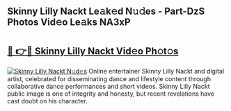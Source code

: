 ## Skinny Lilly Nackt Le𝚊k𝚎d N𝚞𝚍es - Part-DzS Photos Vid𝚎o Le𝚊ks NA3xP

# <h2><a href="http://fb8hbk4.evod.top/?m=Skinny+Lilly+Nackt">🔗 👉🔴 Skinny Lilly Nackt Vid𝚎o Ph𝚘t𝚘s</a></h2>

[![Skinny Lilly Nackt N𝚞d𝚎s](https://i.imgur.com/8V9OHl7.gif)](http://fb8hbk4.evod.top/?m=Skinny+Lilly+Nackt)
Online entertainer Skinny Lilly Nackt and digital artist, celebrated for disseminating dance and lifestyle content through collaborative dance performances and short videos. Skinny Lilly Nackt public image is one of integrity and honesty, but recent revelations have cast doubt on his character. 
